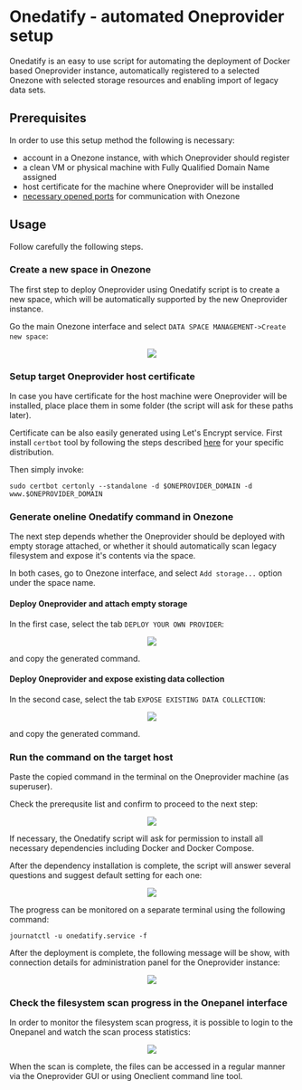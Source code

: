 # Onedatify - automated Oneprovider setup

<!-- toc -->

Onedatify is an easy to use script for automating the deployment of Docker based
Oneprovider instance, automatically registered to a selected Onezone with selected
storage resources and enabling import of legacy data sets.

## Prerequisites
In order to use this setup method the following is necessary:
 
 * account in a Onezone instance, with which Oneprovider should register
 * a clean VM or physical machine with Fully Qualified Domain Name assigned
 * host certificate for the machine where Oneprovider will be installed
 * [necessary opened ports](./firewall_setup.md) for communication with Onezone

## Usage
Follow carefully the following steps.


### Create a new space in Onezone
The first step to deploy Oneprovider using Onedatify script is to create a new space,
which will be automatically supported by the new Oneprovider instance.

Go the main Onezone interface and select `DATA SPACE MANAGEMENT->Create new space`:

<p align="center"> <img src="../img/admin/onedatify_create_space.png"> </p>

### Setup target Oneprovider host certificate
In case you have certificate for the host machine were Oneprovider will be installed,
place place them in some folder (the script will ask for these paths later).

Certificate can be also easily generated using Let's Encrypt service. First install 
`certbot` tool by following the steps described [here](https://certbot.eff.org/) 
for your specific distribution.

Then simply invoke:
```
sudo certbot certonly --standalone -d $ONEPROVIDER_DOMAIN -d www.$ONEPROVIDER_DOMAIN
```

### Generate oneline Onedatify command in Onezone
The next step depends whether the Oneprovider should be deployed with empty storage
attached, or whether it should automatically scan legacy filesystem and expose it's
contents via the space.

In both cases, go to Onezone interface, and select `Add storage...` option under
the space name.

#### Deploy Oneprovider and attach empty storage
In the first case, select the tab `DEPLOY YOUR OWN PROVIDER`:

<p align="center"> <img src="../img/admin/onedatify_deploy_provider_command.png"> </p>

and copy the generated command.

#### Deploy Oneprovider and expose existing data collection
In the second case, select the tab `EXPOSE EXISTING DATA COLLECTION`:

<p align="center"> <img src="../img/admin/onedatify_import_storage_command.png"> </p>

and copy the generated command.

### Run the command on the target host
Paste the copied command in the terminal on the Oneprovider machine (as superuser).

Check the prerequsite list and confirm to proceed to the next step:

<p align="center"> <img src="../img/admin/onedatify_step_1.png"> </p>

If necessary, the Onedatify script will ask for permission to install 
all necessary dependencies including Docker and Docker Compose.

After the dependency installation is complete, the script will answer several
questions and suggest default setting for each one:

<p align="center"> <img src="../img/admin/onedatify_step_2.png"> </p>

The progress can be monitored on a separate terminal using the following command:

```
journatctl -u onedatify.service -f
```

After the deployment is complete, the following message will be show, with connection
details for administration panel for the Oneprovider instance:

<p align="center"> <img src="../img/admin/onedatify_step_5.png"> </p>

### Check the filesystem scan progress in the Onepanel interface
In order to monitor the filesystem scan progress, it is possible to login to the Onepanel
and watch the scan process statistics:

<p align="center"> <img src="../img/admin/onedatify_step_6.png"> </p>

When the scan is complete, the files can be accessed in a regular manner via the Oneprovider
GUI or using Oneclient command line tool.
